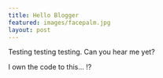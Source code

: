```yaml
---
title: Hello Blogger
featured: images/facepalm.jpg
layout: post
---
```


<p>Testing testing testing. Can you hear me yet?</p>
<p>I own the code to this... !?</p>
